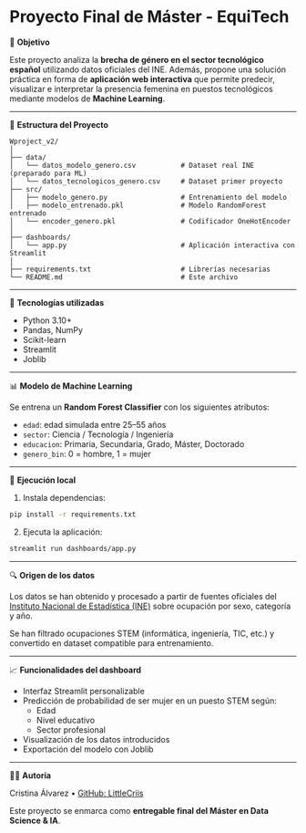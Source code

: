 
# Proyecto Final de Máster - EquiTech

🎯 **Objetivo**

Este proyecto analiza la **brecha de género en el sector tecnológico español** utilizando datos oficiales del INE. Además, propone una solución práctica en forma de **aplicación web interactiva** que permite predecir, visualizar e interpretar la presencia femenina en puestos tecnológicos mediante modelos de **Machine Learning**.

---

📁 **Estructura del Proyecto**

```
Wproject_v2/
│
├── data/
│   └── datos_modelo_genero.csv           # Dataset real INE (preparado para ML)
│   └── datos_tecnologicos_genero.csv     # Dataset primer proyecto
├── src/
│   ├── modelo_genero.py                  # Entrenamiento del modelo
│   ├── modelo_entrenado.pkl              # Modelo RandomForest entrenado
│   └── encoder_genero.pkl                # Codificador OneHotEncoder
│
├── dashboards/
│   └── app.py                            # Aplicación interactiva con Streamlit
│
├── requirements.txt                      # Librerías necesarias
└── README.md                             # Este archivo
```

---

🧠 **Tecnologías utilizadas**

- Python 3.10+
- Pandas, NumPy
- Scikit-learn
- Streamlit
- Joblib

---

📊 **Modelo de Machine Learning**

Se entrena un **Random Forest Classifier** con los siguientes atributos:

- `edad`: edad simulada entre 25–55 años
- `sector`: Ciencia / Tecnología / Ingeniería
- `educacion`: Primaria, Secundaria, Grado, Máster, Doctorado
- `genero_bin`: 0 = hombre, 1 = mujer

---

🧪 **Ejecución local**

1. Instala dependencias:

```bash
pip install -r requirements.txt
```

2. Ejecuta la aplicación:

```bash
streamlit run dashboards/app.py
```

---

🔍 **Origen de los datos**

Los datos se han obtenido y procesado a partir de fuentes oficiales del [Instituto Nacional de Estadística (INE)](https://www.ine.es/) sobre ocupación por sexo, categoría y año.

Se han filtrado ocupaciones STEM (informática, ingeniería, TIC, etc.) y convertido en dataset compatible para entrenamiento.

---

📈 **Funcionalidades del dashboard**

- Interfaz Streamlit personalizable
- Predicción de probabilidad de ser mujer en un puesto STEM según:
  - Edad
  - Nivel educativo
  - Sector profesional
- Visualización de los datos introducidos
- Exportación del modelo con Joblib

---

👩‍💻 **Autoría**

Cristina Álvarez • [GitHub: LittleCriis](https://github.com/LittleCriis)

Este proyecto se enmarca como **entregable final del Máster en Data Science & IA**.

